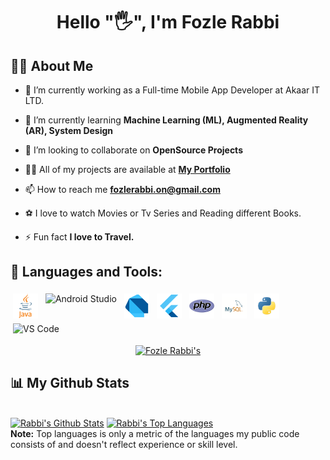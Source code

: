 
<h1 align="center">Hello "🖐️", I'm Fozle Rabbi</h1> 


## 🙋‍♂️ About Me


- 🔭 I’m currently working as a Full-time Mobile App Developer at Akaar IT LTD.

- 🌱 I’m currently learning **Machine Learning (ML), Augmented Reality (AR), System Design**

- 👯 I’m looking to collaborate on **OpenSource Projects**

- 👨‍💻 All of my projects are available at **[My Portfolio](https://fozlerabbi.com/)**

- 📫 How to reach me **fozlerabbi.on@gmail.com**

- ⚽ I love to watch Movies or Tv Series and Reading different Books.

- ⚡ Fun fact **I love to Travel.**

## 🚀 Languages and Tools:

<p align="start">
  <img src="https://raw.githubusercontent.com/github/explore/80688e429a7d4ef2fca1e82350fe8e3517d3494d/topics/java/java.png" alt="VS Code" height="40" style="vertical-align:top; margin:4px">
<img src="https://user-images.githubusercontent.com/60685715/127171045-689266f5-1bc3-41c1-88dc-976057ea6100.png" alt="Android Studio" height="40" style="vertical-align:top; margin:4px">
<img src="https://raw.githubusercontent.com/github/explore/80688e429a7d4ef2fca1e82350fe8e3517d3494d/topics/dart/dart.png" alt="Python" height="40" style="vertical-align:top; margin:4px">
<img src="https://raw.githubusercontent.com/github/explore/80688e429a7d4ef2fca1e82350fe8e3517d3494d/topics/flutter/flutter.png" alt="Javascript" height="40" style="vertical-align:top; margin:4px">
  <img src="https://raw.githubusercontent.com/github/explore/80688e429a7d4ef2fca1e82350fe8e3517d3494d/topics/php/php.png" alt="VS Code" height="40" style="vertical-align:top; margin:4px">
  <img src="https://raw.githubusercontent.com/github/explore/80688e429a7d4ef2fca1e82350fe8e3517d3494d/topics/mysql/mysql.png" alt="VS Code" height="40" style="vertical-align:top; margin:4px">
  <img src="https://raw.githubusercontent.com/github/explore/80688e429a7d4ef2fca1e82350fe8e3517d3494d/topics/python/python.png" alt="VS Code" height="40" style="vertical-align:top; margin:4px">
   <img src="https://img.icons8.com/color/48/000000/firebase.png" alt="VS Code" height="40" style="vertical-align:top; margin:4px">
</p>

<p align="center">
    <a href="https://github.com/fozlerabbi321/github-readme-streak-stats">
        <img title="🔥 Get streak stats for your profile at git.io/streak-stats" alt="Fozle Rabbi's" src="https://github-readme-streak-stats.herokuapp.com/?user=fozlerabbi321&theme=black-ice&hide_border=true&stroke=0000&background=060A0CD0"/>
    </a>
</p>

## 📊 My Github Stats

  <br/>
    <a href="https://github.com/fozlerabbi321/github-readme-stats"><img alt="Rabbi's Github Stats" src="https://github-readme-stats.vercel.app/api?username=fozlerabbi321&show_icons=true&count_private=true&theme=react&hide_border=true&bg_color=0D1117" /></a>
  <a href="https://github.com/fozlerabbi321/github-readme-stats"><img alt="Rabbi's Top Languages" src="https://github-readme-stats.vercel.app/api/top-langs/?username=fozlerabbi321&langs_count=8&count_private=true&layout=compact&theme=react&hide_border=true&bg_color=0D1117" /></a>
  <br/>
  <b>Note:</b> Top languages is only a metric of the languages my public code consists of and doesn't reflect experience or skill level.


<br/>
<br/>
